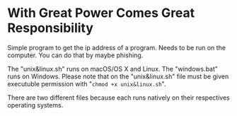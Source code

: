 # With Great Power Comes Great Responsibility
Simple program to get the ip address of a program. Needs to be run on the computer. You can do that by maybe phishing.  
  
The "unix&linux.sh" runs on macOS/OS X and Linux. The "windows.bat" runs on Windows. Please note that on the "unix&linux.sh" file must be given executuble permission with "`chmod +x unix&linux.sh`".
  
There are two different files because each runs natively on their respectives operating systems.
